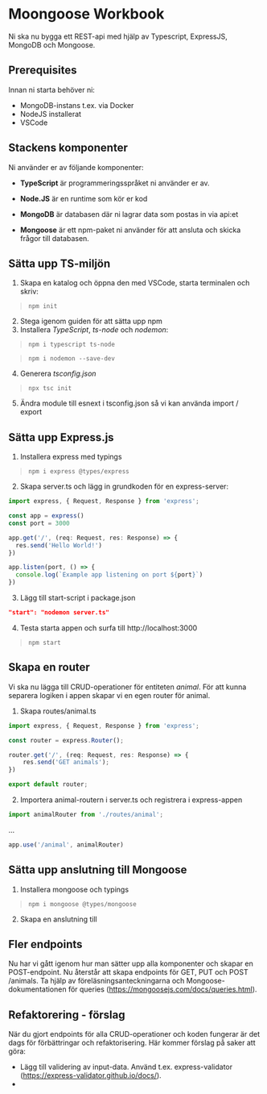 # Moongoose Workbook

Ni ska nu bygga ett REST-api med hjälp av Typescript, ExpressJS, MongoDB och Mongoose.

## Prerequisites

Innan ni starta behöver ni:

- MongoDB-instans t.ex. via Docker
- NodeJS installerat
- VSCode

## Stackens komponenter

Ni använder er av följande komponenter:

- __TypeScript__ är programmeringsspråket ni använder er av.

- __Node.JS__ är en runtime som kör er kod
- __MongoDB__ är databasen där ni lagrar data som postas in via api:et
- __Mongoose__ är ett npm-paket ni använder för att ansluta och skicka frågor till databasen.

## Sätta upp TS-miljön

1. Skapa en katalog och öppna den med VSCode, starta terminalen och skriv:

> ```npm init```

2. Stega igenom guiden för att sätta upp npm
3. Installera *TypeScript*, *ts-node* och *nodemon*:

> ```npm i typescript ts-node```

> ```npm i nodemon --save-dev```

4. Generera *tsconfig.json*

> ```npx tsc init```

5. Ändra module till esnext i tsconfig.json så vi kan använda import / export

## Sätta upp Express.js

1. Installera express med typings

> ```npm i express @types/express```

2. Skapa server.ts och lägg in grundkoden för en express-server:

```ts
import express, { Request, Response } from 'express';

const app = express()
const port = 3000

app.get('/', (req: Request, res: Response) => {
  res.send('Hello World!')
})

app.listen(port, () => {
  console.log(`Example app listening on port ${port}`)
})
```

3. Lägg till start-script i package.json

```json
"start": "nodemon server.ts"
```

4. Testa starta appen och surfa till http://localhost:3000

>```npm start```

## Skapa en router

Vi ska nu lägga till CRUD-operationer för entiteten *animal*. För att kunna separera logiken i appen skapar vi en egen router för animal.

1. Skapa routes/animal.ts

```typescript
import express, { Request, Response } from 'express';

const router = express.Router();

router.get('/', (req: Request, res: Response) => {
    res.send('GET animals');
})

export default router;
```

2. Importera animal-routern i server.ts och registrera i express-appen

```typescript
import animalRouter from './routes/animal';
```

...

```typescript
app.use('/animal', animalRouter)
```

## Sätta upp anslutning till Mongoose

1. Installera mongoose och typings

>```npm i mongoose @types/mongoose```

2. Skapa en anslutning till 


## Fler endpoints

Nu har vi gått igenom hur man sätter upp alla komponenter och skapar en POST-endpoint. Nu återstår att skapa endpoints för GET, PUT och POST /animals. Ta hjälp av föreläsningsanteckningarna och Mongoose-dokumentationen för queries (https://mongoosejs.com/docs/queries.html).

## Refaktorering - förslag

När du gjort endpoints för alla CRUD-operationer och koden fungerar är det dags för förbättringar och refaktorisering. Här kommer förslag på saker att göra:

- Lägg till validering av input-data. Använd t.ex. express-validator (https://express-validator.github.io/docs/).
- 




